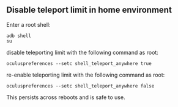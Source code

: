 ## Disable teleport limit in home environment


Enter a root shell:

```
adb shell
su
```

disable teleporting limit with the following command as root:

```
oculuspreferences --setc shell_teleport_anywhere true
```

re-enable teleporting limit with the following command as root:

```
oculuspreferences --setc shell_teleport_anywhere false
```
This persists across reboots and is safe to use.
